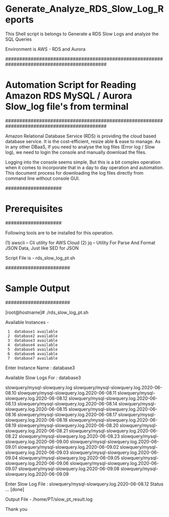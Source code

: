 # Generate_Analyze_RDS_Slow_Log_Reports
This Shell script is belongs to Generate a RDS Slow Logs and analyze the SQL Queries

Environment is AWS - RDS and Aurora 

############################################################################################
# Automation Script for Reading Amazon RDS MySQL / Aurora Slow_log file's from terminal    #
############################################################################################

Amazon Relational Database Service (RDS) is providing the cloud based database service. It is the cost-efficient, resize able & ease to manage. As in any other DBaaS, If you need to analyse the log files (Error log / Slow log), we need to login the console and manually download the files. 

Logging into the console seems simple, But this is a bit complex operation when it comes to incorporate that in a day to day operation and automation. This document process for downloading the log files directly from command line without console GUI.

####################
#  Prerequisites   #
####################

Following tools are to be installed for this operation. 

(1) awscli – Cli utility for AWS Cloud 
(2) jq – Utility For Parse And Format JSON Data, Just like SED for JSON

Script File is -  rds_slow_log_pt.sh 


#######################
#   Sample Output     #
#######################

[root@hostname]# ./rds_slow_log_pt.sh 

Available Instances - 

     1	database1 available
     2	database2 available
     3	database3 available
     4	database4 available
     5	database5 available
     6	database6 available
     7	database7 available

Enter Instance Name : database3

Available Slow Logs For : database3

slowquery/mysql-slowquery.log
slowquery/mysql-slowquery.log.2020-06-08.10
slowquery/mysql-slowquery.log.2020-06-08.11
slowquery/mysql-slowquery.log.2020-06-08.12
slowquery/mysql-slowquery.log.2020-06-08.13
slowquery/mysql-slowquery.log.2020-06-08.14
slowquery/mysql-slowquery.log.2020-06-08.15
slowquery/mysql-slowquery.log.2020-06-08.16
slowquery/mysql-slowquery.log.2020-06-08.17
slowquery/mysql-slowquery.log.2020-06-08.18
slowquery/mysql-slowquery.log.2020-06-08.19
slowquery/mysql-slowquery.log.2020-06-08.20
slowquery/mysql-slowquery.log.2020-06-08.21
slowquery/mysql-slowquery.log.2020-06-08.22
slowquery/mysql-slowquery.log.2020-06-08.23
slowquery/mysql-slowquery.log.2020-06-09.00
slowquery/mysql-slowquery.log.2020-06-09.01
slowquery/mysql-slowquery.log.2020-06-09.02
slowquery/mysql-slowquery.log.2020-06-09.03
slowquery/mysql-slowquery.log.2020-06-09.04
slowquery/mysql-slowquery.log.2020-06-09.05
slowquery/mysql-slowquery.log.2020-06-09.06
slowquery/mysql-slowquery.log.2020-06-09.07
slowquery/mysql-slowquery.log.2020-06-09.08
slowquery/mysql-slowquery.log.2020-06-09.09

Enter Slow Log File : slowquery/mysql-slowquery.log.2020-06-08.12
Status ... [done] 

Output File - /home/PT/slow_pt_result.log

Thank you
